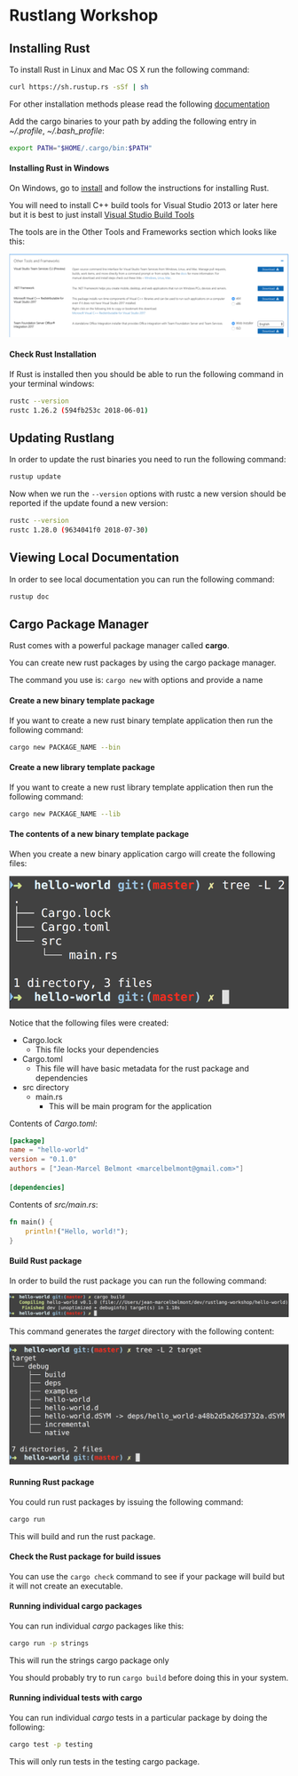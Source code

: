 # Rustlang Workshop

## Installing Rust

To install Rust in Linux and Mac OS X run the following command:

```bash
curl https://sh.rustup.rs -sSf | sh
```

For other installation methods please read the following [documentation](https://www.rust-lang.org/en-US/other-installers.html)

Add the cargo binaries to your path by adding the following entry in *~/.profile*, *~/.bash_profile*:

```bash
export PATH="$HOME/.cargo/bin:$PATH"
```

#### Installing Rust in Windows

On Windows, go to [install](https://www.rust-lang.org/install.html) and follow the instructions for installing Rust. 

You will need to install C++ build tools for Visual Studio 2013 or later here but it is best to just install [Visual Studio Build Tools](https://visualstudio.microsoft.com/downloads/#build-tools-for-visual-studio-2017)

The tools are in the Other Tools and Frameworks section which looks like this:

![VS Build Tools](images/vs-build-tools.png)

#### Check Rust Installation

If Rust is installed then you should be able to run the following command in your terminal windows:

```bash
rustc --version
rustc 1.26.2 (594fb253c 2018-06-01)
```

## Updating Rustlang

In order to update the rust binaries you need to run the following command:

```bash
rustup update
```

Now when we run the `--version` options with rustc a new version should be reported if the update found a new version:

```bash
rustc --version
rustc 1.28.0 (9634041f0 2018-07-30)
```

## Viewing Local Documentation

In order to see local documentation you can run the following command:

```bash
rustup doc
```

## Cargo Package Manager

Rust comes with a powerful package manager called **cargo**.

You can create new rust packages by using the cargo package manager.

The command you use is: `cargo new` with options and provide a name

#### Create a new binary template package

If you want to create a new rust binary template application then run the following command:

```bash
cargo new PACKAGE_NAME --bin
```

#### Create a new library template package

If you want to create a new rust library template application then run the following command:

```bash
cargo new PACKAGE_NAME --lib
```

#### The contents of a new binary template package

When you create a new binary application cargo will create the following files:

![Package Contents](images/new_rust_package_contents.png)

Notice that the following files were created:

* Cargo.lock
    * This file locks your dependencies
* Cargo.toml
    * This file will have basic metadata for the rust package and dependencies
* src directory
    * main.rs
        * This will be main program for the application

Contents of *Cargo.toml*:

```toml
[package]
name = "hello-world"
version = "0.1.0"
authors = ["Jean-Marcel Belmont <marcelbelmont@gmail.com>"]

[dependencies]
```

Contents of *src/main.rs*:

```rust
fn main() {
    println!("Hello, world!");
}
```

#### Build Rust package

In order to build the rust package you can run the following command:

![cargo build](images/cargo-build.png)

This command generates the *target* directory with the following content:

![target directory](images/target-directory.png)

#### Running Rust package

You could run rust packages by issuing the following command:

```bash
cargo run
```

This will build and run the rust package.

#### Check the Rust package for build issues

You can use the `cargo check` command to see if your package will build but it will not create an executable.

#### Running individual cargo packages

You can run individual *cargo* packages like this:

```bash
cargo run -p strings
```

This will run the strings cargo package only

You should probably try to run `cargo build` before doing this in your system.

#### Running individual tests with cargo

You can run individual *cargo* tests in a particular package by doing the following:

```bash
cargo test -p testing
```

This will only run tests in the testing cargo package.
